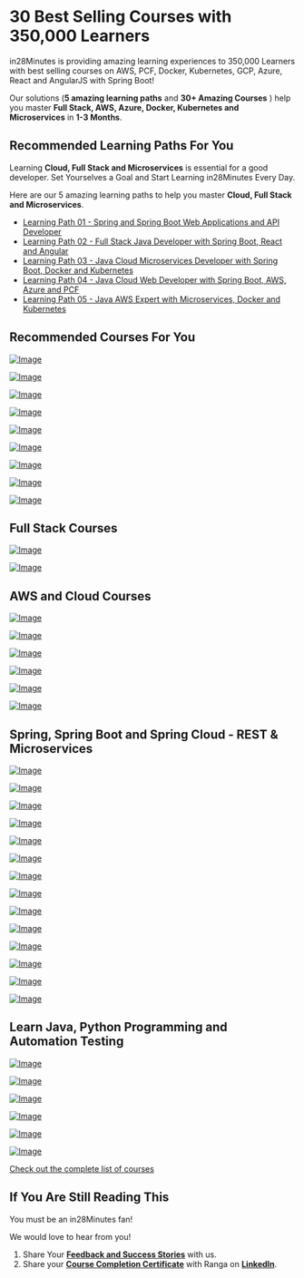 # 30 Best Selling Courses with 350,000 Learners

in28Minutes is providing amazing learning experiences to 350,000 Learners with best selling courses on AWS, PCF, Docker, Kubernetes, GCP, Azure, React and AngularJS with Spring Boot!

Our solutions (**5 amazing learning paths** and **30+ Amazing Courses** ) help you master **Full Stack, AWS, Azure, Docker, Kubernetes and Microservices** in **1-3 Months**.

## Recommended Learning Paths For You

Learning **Cloud, Full Stack and Microservices** is essential for a good developer. Set Yourselves a Goal and Start Learning in28Minutes Every Day.

Here are our 5 amazing learning paths to help you master **Cloud, Full Stack and Microservices**.

 - [Learning Path 01 - Spring and Spring Boot Web Applications and API Developer](https://links.in28minutes.com/udemy-bonus-learning-path-01)
 - [Learning Path 02 - Full Stack Java Developer with Spring Boot, React and Angular](https://links.in28minutes.com/udemy-bonus-learning-path-02)
 - [Learning Path 03 - Java Cloud Microservices Developer with Spring Boot, Docker and Kubernetes](https://links.in28minutes.com/udemy-bonus-learning-path-03)
 - [Learning Path 04 - Java Cloud Web Developer with Spring Boot, AWS, Azure and PCF](https://links.in28minutes.com/udemy-bonus-learning-path-04)
 - [Learning Path 05 - Java AWS Expert with Microservices, Docker and Kubernetes](https://links.in28minutes.com/udemy-bonus-learning-path-05)


## Recommended Courses For You

[![Image](https://www.springboottutorial.com/images/Course-Deploy-Java-Spring-Boot-Apps-To-AWS.png "Deploying Spring Boot Apps to AWS using Elastic Beanstalk")](https://links.in28minutes.com/Udemy-Bonus-AWS-Beanstalk)

[![Image](https://www.springboottutorial.com/images/Course-KubernetesCrashCourse.png "Kubernetes Crash Course for Java Spring Boot Developers")](https://links.in28minutes.com/Udemy-Bonus-Kubernetes)

[![Image](https://www.springboottutorial.com/images/Course-DockerCrashCourseForJavaSpringBootDevelopers.png "Docker Crash Course for Java Spring Boot Developers")](https://links.in28minutes.com/Udemy-Bonus-Docker)

[![Image](https://www.springboottutorial.com/images/Course-Go-Full-Stack-With-Spring-Boot-and-React.png "Go Full Stack with Spring Boot and React")](https://links.in28minutes.com/Udemy-Bonus-React)

[![Image](https://www.springboottutorial.com/images/Course-Master-Microservices-with-Spring-Boot-and-Spring-Cloud.png "Master Microservices with Spring Boot and Spring Cloud")](https://links.in28minutes.com/Udemy-Bonus-Microservices)

[![Image](https://www.springboottutorial.com/images/Course-Spring-Framework-Master-Class---Beginner-to-Expert.png "Spring Master Class - Beginner to Expert")](https://links.in28minutes.com/Udemy-Bonus-Spring)

[![Image](https://www.springboottutorial.com/images/Course-Learn-Functional-Programming-with-Java.png "Functional Programming with Java")](https://links.in28minutes.com/Udemy-Bonus-FunctionalProgramming)

[![Image](https://www.springboottutorial.com/images/Course-Spring-Framework-Interview-Guide-200-Questions-Answers.png "Spring Framework Interview Guide - 200+ Questions & Answers")](https://links.in28minutes.com/in28minutes-spring-interview)

[![Image](https://www.springboottutorial.com/images/Course-Java-Interview-Guide-200-Interview-Questions-and-Answers.png "Java Interview Guide : 200+ Interview Questions and Answers")](https://links.in28minutes.com/in28minutes-java-interview)

## Full Stack Courses

[![Image](https://www.springboottutorial.com/images/Course-Go-Full-Stack-With-Spring-Boot-and-React.png "Go Full Stack with Spring Boot and React")](https://links.in28minutes.com/in28minutes-React)

[![Image](https://www.springboottutorial.com/images/Course-Go-Full-Stack-With-SpringBoot-And-Angular.png "Go Full Stack with Spring Boot and Angular")](https://links.in28minutes.com/in28minutes-angular)

## AWS and Cloud Courses

[![Image](https://www.springboottutorial.com/images/Course-Deploy-Java-Spring-Boot-Apps-To-AWS.png "Deploying Spring Boot Apps to AWS using Elastic Beanstalk")](https://links.in28minutes.com/in28minutes-aws-elastic-beanstalk)

[![Image](https://www.springboottutorial.com/images/Course-Deploy-Java-Spring-Boot-Microservices-To-ECS.png "Deploying Spring Boot Microservices to AWS using ECS and AWS Fargate")](https://links.in28minutes.com/in28minutes-aws-ecs)

[![Image](https://www.springboottutorial.com/images/Course-Deploy-SpringBoot-To-Azure-Web-Apps.png "Azure Crash Course for Java Spring Boot Developers")](https://links.in28minutes.com/in28minutes-azure-web-apps)

[![Image](https://www.springboottutorial.com/images/Course-pivotal-cloud-foundry-pcf-deploying-spring-boot-apps.png "Deploying Spring Boot Microservices to PCF Pivotal Cloud Foundry")](https://links.in28minutes.com/in28minutes-PCF)

[![Image](https://www.springboottutorial.com/images/Course-KubernetesCrashCourse.png "Kubernetes Crash Course for Java Spring Boot Developers")](https://links.in28minutes.com/in28minutes-Kubernetes)

[![Image](https://www.springboottutorial.com/images/Course-DockerCrashCourseForJavaSpringBootDevelopers.png "Docker Crash Course for Java Spring Boot Developers")](https://links.in28minutes.com/in28minutes-Docker)


## Spring, Spring Boot and Spring Cloud - REST & Microservices

[![Image](https://www.springboottutorial.com/images/Course-Master-Microservices-with-Spring-Boot-and-Spring-Cloud.png "Master Microservices with Spring Boot and Spring Cloud")](https://links.in28minutes.com/in28minutes-Microservices)

[![Image](https://www.springboottutorial.com/images/Course-Spring-Framework-Master-Class---Beginner-to-Expert.png "Spring Master Class - Beginner to Expert")](https://links.in28minutes.com/in28minutes-Spring)

[![Image](https://www.springboottutorial.com/images/Course-Master-Java-Web-Services-and-REST-API-with-Spring-Boot.png "Master Java Web Services and REST API with Spring Boot")](https://links.in28minutes.com/in28minutes-web-services)

[![Image](https://www.springboottutorial.com/images/Course-Learn-Spring-Boot-in-100-Steps---Beginner-to-Expert.png "Learn Spring Boot in 100 Steps - Beginner to Expert")](https://links.in28minutes.com/in28minutes-spring-boot)

[![Image](https://www.springboottutorial.com/images/Course-Master-Java-Unit-Testing-with-Spring-Boot-Mockito.png "Master Java Unit Testing with Spring Boot & Mockito")](https://links.in28minutes.com/in28minutes-spring-testing)


[![Image](https://www.springboottutorial.com/images/Course-Master-Hibernate-and-JPA-with-Spring-Boot-in-100-Steps.png "Master Hibernate and JPA with Spring Boot in 100 Steps")](https://links.in28minutes.com/in28minutes-jpa)


[![Image](https://www.springboottutorial.com/images/Course-Your-First-Steps-From-Programmer-To-Software-Architect.png "Your First Steps from Programmer to Software Architect")](https://links.in28minutes.com/in28minutes-architect-01)

[![Image](https://www.springboottutorial.com/images/Course-Learn-Unit-Testing-With-JUnit-and-Mockito.png "Mockito Tutorial : Learn mocking with 25 Junit Examples")](https://links.in28minutes.com/in28minutes-mockito)

[![Image](https://www.springboottutorial.com/images/Course-Java-EE-Made-Easy.png "Java EE Made Easy - Patterns, Architecture and Frameworks")](https://links.in28minutes.com/in28minutes-javaee-patterns)

[![Image](https://www.springboottutorial.com/images/Course-Spring-MVC-For-Beginners-Build-Java-Web-App-in-25-Steps.png "Spring MVC For Beginners : Build Java Web App in 25 Steps")](https://links.in28minutes.com/in28minutes-spring-mvc)

[![Image](https://www.springboottutorial.com/images/Course-Eclipse-Tutorial-For-Beginners.png "Eclipse Tutorial For Beginners : Learn Java IDE in 10 Steps")](https://www.udemy.com/course/eclipse-java-tutorial-for-beginners/)

[![Image](https://www.springboottutorial.com/images/Course-Java-Servlets-and-JSP-BuildJavaEEAppIn25Steps.png "Java Servlets and JSP - Build Java EE(JEE) app in 25 Steps")](https://www.udemy.com/course/learn-java-servlets-and-jsp-web-application-in-25-steps/)

[![Image](https://www.springboottutorial.com/images/Course-Maven-Tutorial-Manage-Java-Dependencies-in-20-Steps.png "Maven Tutorial - Manage Java Dependencies in 20 Steps")](https://links.in28minutes.com/in28minutes-maven)

[![Image](https://www.springboottutorial.com/images/Course-Learn-Java-Unit-Testing-with-JUnit-5-in-20-Steps.png "JUnit 5 Tutorial for Beginners - Learn Java Unit Testing")](https://links.in28minutes.com/in28minutes-junit)

## Learn Java, Python Programming and Automation Testing

[![Image](https://www.springboottutorial.com/images/Course-Java-Programming-for-Complete-Beginners-in-250-Steps.png "Java 9 Programming for Complete Beginners in 250 Steps
")](https://links.in28minutes.com/in28minutes-java)

[![Image](https://www.springboottutorial.com/images/Course-Python-Programming-For-Java-Programmers-in-100-Easy-Steps.png "Python For Beginners - Java to Python in 100 Steps")](https://links.in28minutes.com/in28minutes-java-python)

[![Image](https://www.springboottutorial.com/images/Course-Learn-Automation-Testing-with-Java-and-Selenium-Webdriver.png "Learn Automation Testing with Java and Selenium Webdriver
")](https://links.in28minutes.com/in28minutes-selenium)

[![Image](https://www.springboottutorial.com/images/Course-Learn-Programming-with-Python.png "Learn Programming with Python in 100 Steps")](https://links.in28minutes.com/in28minutes-python)

[![Image](https://www.springboottutorial.com/images/Course-Learn-JShell-Step-By-Step.png "Learn JShell with Java 9 - Step by Step ")](https://links.in28minutes.com/in28minutes-jshell)


[![Image](https://github.com/in28minutes/in28Minutes-Course-Roadmap/raw/master/in28MinutesLearningRoadmap-July2019.png "25 Best Selling Courses with 300,000 Learners")](https://github.com/in28minutes/learn/blob/master/udemy-course-ending.md#aws-and-cloud-courses)

[Check out the complete list of courses](https://github.com/in28minutes/learn/blob/master/udemy-course-ending.md#aws-and-cloud-courses)

## If You Are Still Reading This

You must be an in28Minutes fan!

We would love to hear from you!

1. Share Your [**Feedback and Success Stories**](http://links.in28minutes.com/udemy-bonus-feedback) with us.
2. Share your [**Course Completion Certificate**](https://links.in28minutes.com/udemy-bonus-certificate-of-completion) with Ranga on [**LinkedIn**](https://links.in28minutes.com/udemy-bonus-linkedin).
